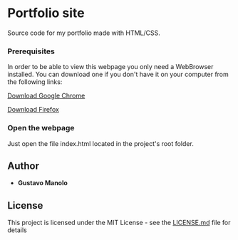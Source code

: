 # Portfolio site
Source code for my portfolio made with HTML/CSS.

### Prerequisites

In order to be able to view this webpage you only need a WebBrowser installed. You can download one if you don't have it on your computer from the following links:

[Download Google Chrome](https://www.google.com/chrome/browser/desktop/index.html)

[Download Firefox](https://www.mozilla.org/es-ES/firefox/new/)

### Open the webpage

Just open the file index.html located in the project's root folder.

## Author

* **Gustavo Manolo**

## License

This project is licensed under the MIT License - see the [LICENSE.md](LICENSE.md) file for details
